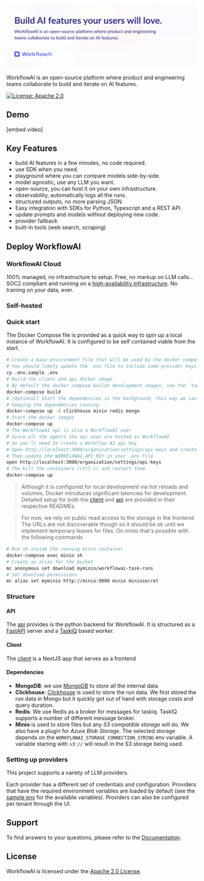 ![header](/assets/readme-header.png)

WorkflowAI is an open-source platform where product and engineering teams collaborate to build and iterate on AI features.

[![License: Apache 2.0](https://img.shields.io/badge/License-Apache_2.0-blue.svg)](https://opensource.org/licenses/Apache-2.0)

## Demo

[embed video]

## Key Features

- build AI features in a few minutes, no code required.
- use SDK when you need.
- playground where you can compare models side-by-side.
- model agnostic, use any LLM you want.
- open-source, you can host it on your own infrastructure.
- observability, automatically logs all the runs.
- structured outputs, no more parsing JSON.
- Easy integration with SDKs for Python, Typescript and a REST API.
- update prompts and models without deploying new code.
- provider fallback
- built-in tools (web search, scraping)

## Deploy WorkflowAI

### WorkflowAI Cloud

100% managed, no infrastructure to setup. Free, no markup on LLM calls... SOC2 compliant and running on a [high-availability infrastructure](https://docs.workflowai.com/workflowai-cloud/reliability). No training on your data, ever.

### Self-hosted

### Quick start

The Docker Compose file is provided as a quick way to spin up a local instance of WorkflowAI.
It is configured to be self contained viable from the start.

```sh
# Create a base environment file that will be used by the docker compose
# You should likely update the .env file to include some provider keys
cp .env.sample .env
# Build the client and api docker image
# By default the docker compose builds development images, see the `target` keys
docker-compose build
# [Optional] Start the dependencies in the background, this way we can shut down the app while
# keeping the dependencies running
docker-compose up -d clickhouse minio redis mongo
# Start the docker images
docker-compose up
# The WorkflowAI api is also a WorkflowAI user
# Since all the agents the api uses are hosted in WorkflowAI
# So you'll need to create a Workflow AI api key
# Open http://localhost:3000/organization/settings/api-keys and create an api key
# Then update the WORKFLOWAI_API_KEY in your .env file
open http://localhost:3000/organization/settings/api-keys
# The kill the containers (ctrl c) and restart them
docker-compose up
```

> Although it is configured for local development via hot reloads and volumes, Docker introduces significant
> latencies for development. Detailed setup for both the [client](./client/README.md) and [api](./api/README.md)
> are provided in their respective READMEs.

> For now, we rely on public read access to the storage in the frontend. The URLs are not discoverable though so it should be ok until we implement temporary leases for files.
> On minio that's possible with the following commands

```sh
# Run sh inside the running minio container
docker-compose exec minio sh
# Create an alias for the bucket
mc anonymous set download myminio/workflowai-task-runs
# Set download permissions
mc alias set myminio http://minio:9000 minio miniosecret
```

### Structure

#### API

The [api](./api/README.md) provides is the python backend for WorkflowAI. It is structured
as a [FastAPI](https://fastapi.tiangolo.com/) server and
a [TaskIQ](https://github.com/taskiq-python/taskiq) based worker.

#### Client

The [client](./client/README.md) is a NextJS app that serves as a frontend

#### Dependencies

- **MongoDB**: we use [MongoDB](https://www.mongodb.com/) to store all the internal data
- **Clickhouse**: [Clickhouse](https://clickhouse.com/) is used to store the run data. We
  first stored the run data in Mongo but it quickly got out of hand with storage costs
  and query duration.
- **Redis**: We use Redis as a broker for messages for taskiq. TaskIQ supports a number
  of different message broker.
- **Minio** is used to store files but any _S3 compatible storage_ will do. We also have a plugin for _Azure Blob Storage_.
  The selected storage depends on the `WORKFLOWAI_STORAGE_CONNECTION_STRING` env variable. A variable starting with
  `s3://` will result in the S3 storage being used.

### Setting up providers

This project supports a variety of LLM providers.

Each provider has a different set of credentials and configuration. Providers that have the required environment
variables are loaded by default (see the [sample env](.env.sample) for the available variables). Providers can
also be configured per tenant through the UI.


## Support

To find answers to your questions, please refer to the [Documentation](https://docs.workflowai.com).

## License

WorkflowAI is licensed under the [Apache 2.0 License](./LICENSE).
